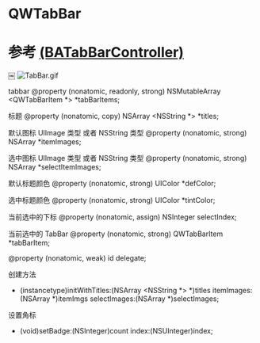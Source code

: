 # QWTabBar
# 参考 [(BATabBarController)](https://github.com/antiguab/BATabBarController)
￼
![TabBar.gif](https://upload-images.jianshu.io/upload_images/2342189-670c46912b066016.gif?imageMogr2/auto-orient/strip)


tabbar
@property (nonatomic, readonly, strong) NSMutableArray <QWTabBarItem *> *tabBarItems;

标题
@property (nonatomic, copy) NSArray <NSString *> *titles;

默认图标 UIImage 类型 或者 NSString 类型
@property (nonatomic, strong) NSArray *itemImages;

选中图标 UIImage 类型 或者 NSString 类型
@property (nonatomic, strong) NSArray *selectItemImages;

 默认标题颜色
@property (nonatomic, strong) UIColor *defColor;

 选中标题颜色
@property (nonatomic, strong) UIColor *tintColor;

当前选中的下标
@property (nonatomic, assign) NSInteger selectIndex;

当前选中的 TabBar
@property (nonatomic, strong) QWTabBarItem *tabBarItem;

@property (nonatomic, weak) id <QWTabBarDelegate>delegate;
 
  创建方法
 - (instancetype)initWithTitles:(NSArray <NSString *> *)titles itemImages:(NSArray *)itemImgs selectImages:(NSArray *)selectImages;
 
 设置角标
- (void)setBadge:(NSInteger)count index:(NSUInteger)index;
